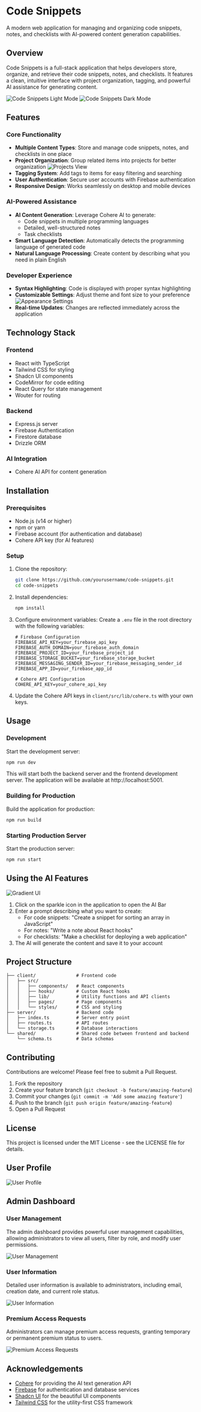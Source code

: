 # Code Snippets

A modern web application for managing and organizing code snippets, notes, and checklists with AI-powered content generation capabilities.

## Overview

Code Snippets is a full-stack application that helps developers store, organize, and retrieve their code snippets, notes, and checklists. It features a clean, intuitive interface with project organization, tagging, and powerful AI assistance for generating content.

![Code Snippets Light Mode](assets/images/Snippets-light.png)
![Code Snippets Dark Mode](assets/images/Snippets-dark.png)

## Features

### Core Functionality

- **Multiple Content Types**: Store and manage code snippets, notes, and checklists in one place
- **Project Organization**: Group related items into projects for better organization
  ![Projects View](assets/images/Projects-light.png)
- **Tagging System**: Add tags to items for easy filtering and searching
- **User Authentication**: Secure user accounts with Firebase authentication
- **Responsive Design**: Works seamlessly on desktop and mobile devices

### AI-Powered Assistance

- **AI Content Generation**: Leverage Cohere AI to generate:
  - Code snippets in multiple programming languages
  - Detailed, well-structured notes
  - Task checklists
- **Smart Language Detection**: Automatically detects the programming language of generated code
- **Natural Language Processing**: Create content by describing what you need in plain English

### Developer Experience

- **Syntax Highlighting**: Code is displayed with proper syntax highlighting
- **Customizable Settings**: Adjust theme and font size to your preference
  ![Appearance Settings](assets/images/Appearence.png)
- **Real-time Updates**: Changes are reflected immediately across the application

## Technology Stack

### Frontend
- React with TypeScript
- Tailwind CSS for styling
- Shadcn UI components
- CodeMirror for code editing
- React Query for state management
- Wouter for routing

### Backend
- Express.js server
- Firebase Authentication
- Firestore database
- Drizzle ORM

### AI Integration
- Cohere AI API for content generation

## Installation

### Prerequisites

- Node.js (v14 or higher)
- npm or yarn
- Firebase account (for authentication and database)
- Cohere API key (for AI features)

### Setup

1. Clone the repository:
   ```bash
   git clone https://github.com/yourusername/code-snippets.git
   cd code-snippets
   ```

2. Install dependencies:
   ```bash
   npm install
   ```

3. Configure environment variables:
   Create a `.env` file in the root directory with the following variables:
   ```
   # Firebase Configuration
   FIREBASE_API_KEY=your_firebase_api_key
   FIREBASE_AUTH_DOMAIN=your_firebase_auth_domain
   FIREBASE_PROJECT_ID=your_firebase_project_id
   FIREBASE_STORAGE_BUCKET=your_firebase_storage_bucket
   FIREBASE_MESSAGING_SENDER_ID=your_firebase_messaging_sender_id
   FIREBASE_APP_ID=your_firebase_app_id
   
   # Cohere API Configuration
   COHERE_API_KEY=your_cohere_api_key
   ```

4. Update the Cohere API keys in `client/src/lib/cohere.ts` with your own keys.

## Usage

### Development

Start the development server:

```bash
npm run dev
```

This will start both the backend server and the frontend development server. The application will be available at http://localhost:5001.

### Building for Production

Build the application for production:

```bash
npm run build
```

### Starting Production Server

Start the production server:

```bash
npm run start
```

## Using the AI Features

![Gradient UI](assets/images/Gradient.png)

1. Click on the sparkle icon in the application to open the AI Bar
2. Enter a prompt describing what you want to create:
   - For code snippets: "Create a snippet for sorting an array in JavaScript"
   - For notes: "Write a note about React hooks"
   - For checklists: "Make a checklist for deploying a web application"
3. The AI will generate the content and save it to your account

## Project Structure

```
├── client/               # Frontend code
│   ├── src/
│   │   ├── components/   # React components
│   │   ├── hooks/        # Custom React hooks
│   │   ├── lib/          # Utility functions and API clients
│   │   ├── pages/        # Page components
│   │   └── styles/       # CSS and styling
├── server/               # Backend code
│   ├── index.ts          # Server entry point
│   ├── routes.ts         # API routes
│   └── storage.ts        # Database interactions
└── shared/               # Shared code between frontend and backend
    └── schema.ts         # Data schemas
```

## Contributing

Contributions are welcome! Please feel free to submit a Pull Request.

1. Fork the repository
2. Create your feature branch (`git checkout -b feature/amazing-feature`)
3. Commit your changes (`git commit -m 'Add some amazing feature'`)
4. Push to the branch (`git push origin feature/amazing-feature`)
5. Open a Pull Request

## License

This project is licensed under the MIT License - see the LICENSE file for details.

## User Profile

![User Profile](assets/images/profile.png)

## Admin Dashboard

### User Management
The admin dashboard provides powerful user management capabilities, allowing administrators to view all users, filter by role, and modify user permissions.

![User Management](assets/images/admin-user-managment.png)

### User Information
Detailed user information is available to administrators, including email, creation date, and current role status.

![User Information](assets/images/admin-user-information.png)

### Premium Access Requests
Administrators can manage premium access requests, granting temporary or permanent premium status to users.

![Premium Access Requests](assets/images/admin-premium-access-request.png)

## Acknowledgements

- [Cohere](https://cohere.ai/) for providing the AI text generation API
- [Firebase](https://firebase.google.com/) for authentication and database services
- [Shadcn UI](https://ui.shadcn.com/) for the beautiful UI components
- [Tailwind CSS](https://tailwindcss.com/) for the utility-first CSS framework